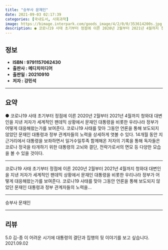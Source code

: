 ```yaml
---
title: "승부사 문재인"
date: 2021-09-03 02:17:39
categories: [국내도서, 사회과학]
image: https://bimage.interpark.com/goods_image/4/2/0/0/353614200s.jpg
description: ● 코로나19 사태 초기부터 정점에 이른 2020년 2월부터 2021년 4월까지 청와대 대변인을 지낸 저자가 세계적인 팬데믹 상황에서 문재인 대통령을 비롯한 우리나라 정부가 어떻게 대응해왔는가를 보여준다. 코로나19 사태를 맞아 그동안 언론을 통해 보도되지 않았던 문재인 대통령과 정부
---
```


## **정보**

- **ISBN : 9791157062430**
- **출판사 : 메디치미디어**
- **출판일 : 20210910**
- **저자 : 강민석**

------



## **요약**

●  코로나19 사태 초기부터 정점에 이른 2020년 2월부터 2021년 4월까지 청와대 대변인을 지낸 저자가 세계적인 팬데믹 상황에서 문재인 대통령을 비롯한 우리나라 정부가 어떻게 대응해왔는가를 보여준다. 코로나19 사태를 맞아 그동안 언론을 통해 보도되지 않았던 문재인 대통령과 정부 관계자들의 노력을 상세하게 엿볼 수 있다. 14개월 동안 지근거리에서 대통령을 보좌하면서 일거수일투족 함께해온 저자의 기록을 통해 독자들은 코로나 정국을 타개하기 위한 대통령의 고뇌와 결단, 전략가로서의 면모 등 다양한 모습을 볼 수 있을 것이다.

------

코로나19 사태 초기부터 정점에 이른 2020년 2월부터 2021년 4월까지 청와대 대변인을 지낸 저자가 세계적인 팬데믹 상황에서 문재인 대통령을 비롯한 우리나라 정부가 어떻게 대응해왔는가를 보여준다. 코로나19 사태를 맞아 그동안 언론을 통해 보도되지 않았던 문재인 대통령과 정부 관계자들의 노력을... 

------


승부사 문재인 

------


## **리뷰** 

5.0 김-종 이 어려운 시기에 대통령의 결단과 집행의 뒷 이야기를 보고 싶습니다. 2021.09.02 <br/>